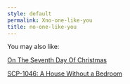 ```yaml
---
style: default
permalink: Xno-one-like-you
title: no-one-like-you
---
```

You may also like:

[On The Seventh Day Of Christmas](http://scp-wiki.net/on-the-seventh-day-of-christmas)

[SCP-1046: A House Without a Bedroom](http://scp-wiki.net/scp-1046)
